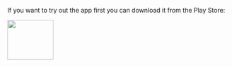 If you want to try out the app first you can download it from the Play Store:

<a href="https://play.google.com/store/apps/details?id=de.petesky.motorlist" target="_blank"><img src="https://play.google.com/intl/en_us/badges/images/generic/en_badge_web_generic.png" width="104" height="90"
/></a>
